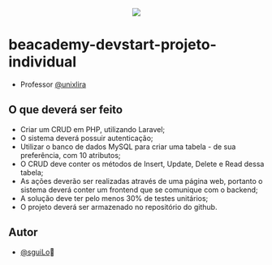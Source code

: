 <p align="center">
<img src="https://www.beacademy.com.br/wp-content/uploads/2019/11/Logo-Topo.png">
</p>

# beacademy-devstart-projeto-individual
-  Professor [@unixlira](https://github.com/unixlira)

## O que deverá ser feito
* Criar um CRUD em PHP, utilizando Laravel;
* O sistema deverá possuir autenticação;
* Utilizar o banco de dados MySQL para criar uma tabela - de sua preferência, com 10
atributos;
* O CRUD deve conter os métodos de Insert, Update, Delete e Read dessa tabela;
* As ações deverão ser realizadas através de uma página web, portanto o sistema deverá conter um frontend que se comunique com o backend;
* A solução deve ter pelo menos 30% de testes unitários;
* O projeto deverá ser armazenado no repositório do github.


## Autor

- [@sguiLo](https://github.com/sguiLo)🤠
